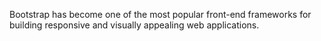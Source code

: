 Bootstrap has become one of the most popular front-end frameworks for building responsive and visually appealing web applications.

